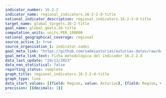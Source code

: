 ```yaml
---
indicator_number: 16.2.2
indicator_name: regional_indicators.16-2-2-d-title
national_indicator_description: regional_indicators.16-2-2-d-title
target_name: global_targets.16-2-title
goal_name: global_goals.16-title
computation_units: units.PER_100000
national_geographical_coverage: regional
source_active_1: true
source_organisation_1: indicator.sadei
goal_meta_link: "https://github.com/sadeiasturias/asturias-datos/raw/develop/descargas/metodologia/16.2.2.d.pdf"
goal_meta_link_text: Ficha metodológica del indicador 16.2.2.d
data_last_update: "20/12/2023"
data_non_statistical: false
reporting_status: complete
graph_title: regional_indicators.16-2-2-d-title
graph_type: line
data_start_values: [{field: Region, value: Asturias}, {field: Region, value: España}]
precision: [{decimals: 1}]
---
```

